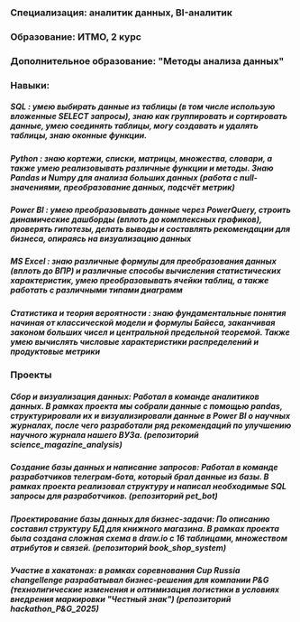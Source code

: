 ### Специализация: аналитик данных, BI-аналитик
### Образование: ИТМО, 2 курс
### Дополнительное образование: "Методы анализа данных"
### Навыки:
##### SQL : умею выбирать данные из таблицы (в том числе использую вложенные SELECT запросы), знаю как группировать и сортировать данные, умею соединять таблицы, могу создавать и удалять таблицы, знаю оконные функции. 
##### Python : знаю кортежи, списки, матрицы, множества, словари, а также умею реализовывать различные функции и методы. Знаю Pandas и Numpy для анализа больших данных (работа с null-значениями, преобразование данных, подсчёт метрик)
##### Power BI : умею преобразовывать данные через PowerQuery, строить динамические дашборды (вплоть до комплексных графиков), проверять гипотезы, делать выводы и составлять рекомендации для бизнеса, опираясь на визуализацию данных 
##### MS Excel : знаю различные формулы для преобразования данных (вплоть до ВПР) и различные способы вычисления статистических характеристик, умею преобразовывать ячейки таблиц, а также работать с различными типами диаграмм
##### Статистика и теория вероятности : знаю фундаментальные понятия начиная от классической модели и формулы Байеса, заканчивая законом больших чисел и центральной предельной теоремой. Также умею вычислять числовые характеристики распределений и продуктовые метрики
### Проекты
##### Сбор и визуализация данных: Работал в команде аналитиков данных. В рамках проекта мы собрали данные с помощью pandas, структурировали их и визуализировали данные в Power BI о научных журналах, после чего разработали ряд рекомендаций по улучшению научного журнала нашего ВУЗа. (репозиторий science_magazine_analysis)
##### Создание базы данных и написание запросов: Работал в команде разработчиков телеграм-бота, который брал данные из базы. В рамках проекта реализовал структуру и написал необходимые SQL запросы для разработчиков. (репозиторий pet_bot)
##### Проектирование базы данных для бизнес-задачи: По описанию составил структуру БД для книжного магазина. В рамках проекта была создана сложная схема в draw.io с 16 таблицами, множеством атрибутов и связей. (репозиторий book_shop_system)
##### Участие в хакатонах: в рамках соревнования Cup Russia changellenge разрабатывал бизнес-решения для компании P&G (технолигические изменения и оптимизация логистики в условиях внедрения маркировки "Честный знак") (репозиторий hackathon_P&G_2025)
